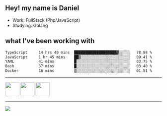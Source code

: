 ## Hey! my name is Daniel

- Work: FullStack (Php/JavaScript)
- Studying: Golang

## what I've been working with
<!--START_SECTION:waka-->

```txt
TypeScript     14 hrs 40 mins  ███████████████████▓░░░░░   78.88 %
JavaScript     1 hr 45 mins    ██▒░░░░░░░░░░░░░░░░░░░░░░   09.41 %
YAML           41 mins         █░░░░░░░░░░░░░░░░░░░░░░░░   03.75 %
Bash           37 mins         █░░░░░░░░░░░░░░░░░░░░░░░░   03.40 %
Docker         16 mins         ▒░░░░░░░░░░░░░░░░░░░░░░░░   01.51 %
```

<!--END_SECTION:waka-->
    

<hr>
<div>
    <img height="45" src="https://img.icons8.com/color/48/000000/nodejs.png"/>
    <img height="45" src="https://www.vectorlogo.zone/logos/golang/golang-ar21.svg">
    <img height="45" src="https://www.vectorlogo.zone/logos/nestjs/nestjs-icon.svg">
</div>
<hr>
<div>
    <a href="https://www.linkedin.com/in/daniel-lucas-bb7b82193/" target="_blank">
        <img src="https://img.shields.io/badge/LinkedIn-0077B5?style=for-the-badge&logo=linkedin&logoColor=white">
    </a>
</div>
